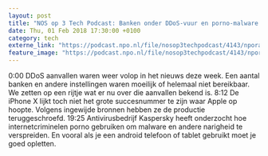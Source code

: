 ```yaml
---
layout: post
title: "NOS op 3 Tech Podcast: Banken onder DDoS-vuur en porno-malware op Androidtelefoons"
date: Thu, 01 Feb 2018 17:30:00 +0100
category: tech
externe_link: "https://podcast.npo.nl/file/nosop3techpodcast/4143/nporadio1_nosop3techpodcast_20180201_nos-op-3-tech-podcast-banken-onder-ddos-vuur-en-porno-malware-op-androidtelefoons.mp3"
feature_image: "https://podcast.npo.nl/file/nosop3techpodcast/4143/nporadio1_nosop3techpodcast_20180201_nos-op-3-tech-podcast-banken-onder-ddos-vuur-en-porno-malware-op-androidtelefoons.mp3"
---
```


0:00 DDoS aanvallen waren weer volop in het nieuws deze week. Een aantal banken en andere instellingen waren moeilijk of helemaal niet bereikbaar. We zetten op een rijtje wat er nu over die aanvallen bekend is.
8:12 De iPhone X lijkt toch niet het grote succesnummer te zijn waar Apple op hoopte. Volgens ingewijde bronnen hebben ze de productie teruggeschroefd.
19:25 Antivirusbedrijf Kaspersky heeft onderzocht hoe internetcriminelen porno gebruiken om malware en andere narigheid te verspreiden. En vooral als je een android telefoon of tablet gebruikt moet je goed opletten.<img src="http://feeds.feedburner.com/~r/nosop3-tech-podcast/~4/KICRWuHRrPk" height="1" width="1" alt=""/>
